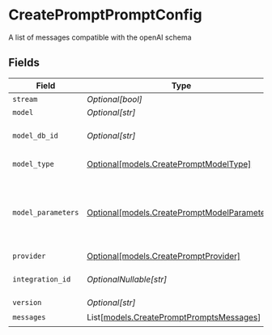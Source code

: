 # CreatePromptPromptConfig

A list of messages compatible with the openAI schema


## Fields

| Field                                                                                    | Type                                                                                     | Required                                                                                 | Description                                                                              |
| ---------------------------------------------------------------------------------------- | ---------------------------------------------------------------------------------------- | ---------------------------------------------------------------------------------------- | ---------------------------------------------------------------------------------------- |
| `stream`                                                                                 | *Optional[bool]*                                                                         | :heavy_minus_sign:                                                                       | N/A                                                                                      |
| `model`                                                                                  | *Optional[str]*                                                                          | :heavy_minus_sign:                                                                       | N/A                                                                                      |
| `model_db_id`                                                                            | *Optional[str]*                                                                          | :heavy_minus_sign:                                                                       | The id of the resource                                                                   |
| `model_type`                                                                             | [Optional[models.CreatePromptModelType]](../models/createpromptmodeltype.md)             | :heavy_minus_sign:                                                                       | The type of the model                                                                    |
| `model_parameters`                                                                       | [Optional[models.CreatePromptModelParameters]](../models/createpromptmodelparameters.md) | :heavy_minus_sign:                                                                       | Model Parameters: Not all parameters apply to every model                                |
| `provider`                                                                               | [Optional[models.CreatePromptProvider]](../models/createpromptprovider.md)               | :heavy_minus_sign:                                                                       | N/A                                                                                      |
| `integration_id`                                                                         | *OptionalNullable[str]*                                                                  | :heavy_minus_sign:                                                                       | The id of the resource                                                                   |
| `version`                                                                                | *Optional[str]*                                                                          | :heavy_minus_sign:                                                                       | N/A                                                                                      |
| `messages`                                                                               | List[[models.CreatePromptPromptsMessages](../models/createpromptpromptsmessages.md)]     | :heavy_check_mark:                                                                       | N/A                                                                                      |